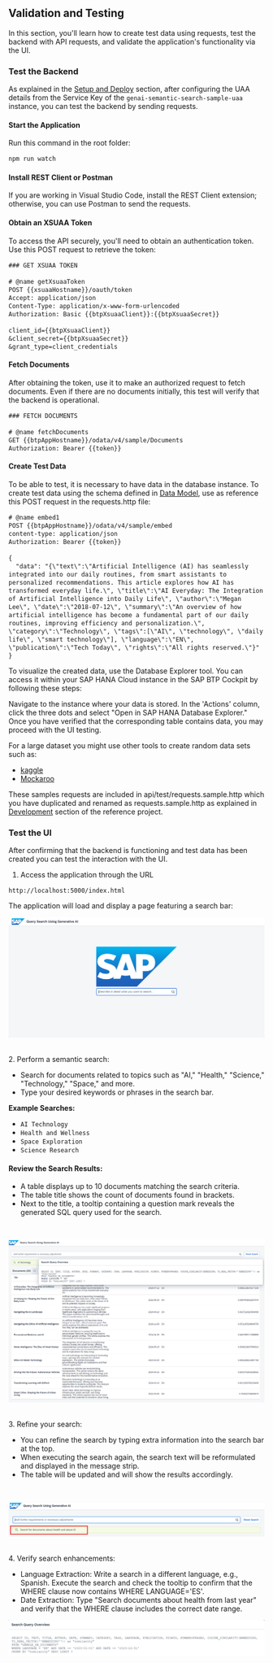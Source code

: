 ## Validation and Testing

In this section, you'll learn how to create test data using requests, test the backend with API requests, and validate the application's functionality via the UI.

### Test the Backend

As explained in the [Setup and Deploy](https://github.com/SAP-samples/btp-cap-genai-semantic-search/blob/main/docs/tutorial/2-Setup%20and%20Deploy.md) section, after configuring the UAA details from the Service Key of the `genai-semantic-search-sample-uaa` instance, you can test the backend by sending requests.

#### Start the Application

Run this command in the root folder:

```bash
npm run watch
```

#### Install REST Client or Postman

If you are working in Visual Studio Code, install the REST Client extension; otherwise, you can use Postman to send the requests.

#### Obtain an XSUAA Token

To access the API securely, you'll need to obtain an authentication token. Use this POST request to retrieve the token:

```
### GET XSUAA TOKEN

# @name getXsuaaToken
POST {{xsuaaHostname}}/oauth/token
Accept: application/json
Content-Type: application/x-www-form-urlencoded
Authorization: Basic {{btpXsuaaClient}}:{{btpXsuaaSecret}}

client_id={{btpXsuaaClient}}
&client_secret={{btpXsuaaSecret}}
&grant_type=client_credentials
````
#### Fetch Documents

After obtaining the token, use it to make an authorized request to fetch documents. Even if there are no documents initially, this test will verify that the backend is operational.

```
### FETCH DOCUMENTS

# @name fetchDocuments
GET {{btpAppHostname}}/odata/v4/sample/Documents
Authorization: Bearer {{token}}
```

#### Create Test Data

To be able to test, it is necessary to have data in the database instance. To create test data using the schema defined in [Data Model](https://github.com/SAP-samples/btp-cap-genai-semantic-search/blob/main/docs/tutorial/3-Data%20Model.md), use as reference this POST request in the requests.http file:

```
# @name embed1
POST {{btpAppHostname}}/odata/v4/sample/embed
content-type: application/json
Authorization: Bearer {{token}}

{
  "data": "{\"text\":\"Artificial Intelligence (AI) has seamlessly integrated into our daily routines, from smart assistants to personalized recommendations. This article explores how AI has transformed everyday life.\", \"title\":\"AI Everyday: The Integration of Artificial Intelligence into Daily Life\", \"author\":\"Megan Lee\", \"date\":\"2018-07-12\", \"summary\":\"An overview of how artificial intelligence has become a fundamental part of our daily routines, improving efficiency and personalization.\", \"category\":\"Technology\", \"tags\":[\"AI\", \"technology\", \"daily life\", \"smart technology\"], \"language\":\"EN\", \"publication\":\"Tech Today\", \"rights\":\"All rights reserved.\"}"
}
```
To visualize the created data, use the Database Explorer tool. You can access it within your SAP HANA Cloud instance in the SAP BTP Cockpit by following these steps:

Navigate to the instance where your data is stored.
In the 'Actions' column, click the three dots and select "Open in SAP HANA Database Explorer."
Once you have verified that the corresponding table contains data, you may proceed with the UI testing.

For a large dataset you might use other tools to create random data sets such as:

- [kaggle](https://www.kaggle.com/)
- [Mockaroo](https://www.mockaroo.com/)

These samples requests are included in api/test/requests.sample.http which you have duplicated and renamed as requests.sample.http as explained in [Development](https://github.com/SAP-samples/btp-cap-genai-rag/tree/cap-genaihub-vectorengine-sample#Development) section of the reference project.



### Test the UI

After confirming that the backend is functioning and test data has been created you can test the interaction with the UI.

1. Access the application through the URL

```url
http://localhost:5000/index.html
```
The application will load and display a page featuring a search bar:
<br>

![Initial Page](https://github.com/SAP-samples/btp-cap-genai-semantic-search/blob/main/docs/semantic_search_initial_page.png "Initial Page")

</br>
2. Perform a semantic search:

- Search for documents related to topics such as "AI," "Health," "Science," "Technology," "Space," and more.
- Type your desired keywords or phrases in the search bar.

**Example Searches:**
- `AI Technology`
- `Health and Wellness`
- `Space Exploration`
- `Science Research`

#### Review the Search Results:

- A table displays up to 10 documents matching the search criteria.
- The table title shows the count of documents found in brackets.
- Next to the title, a tooltip containing a question mark reveals the generated SQL query used for the search.

<br>

![Search Results](https://github.com/SAP-samples/btp-cap-genai-semantic-search/blob/main/docs/search_results_ui.png "Search Results Overview")

</br>
3. Refine your search:
   
- You can refine the search by typing extra information into the search bar at the top.
- When executing the search again, the search text will be reformulated and displayed in the message strip.
- The table will be updated and will show the results accordingly.

<br>

![Message Strip](https://github.com/SAP-samples/btp-cap-genai-semantic-search/blob/main/docs/reformulation_search_msg_strip.png "Reformulated Text")

</br>
4. Verify search enhancements:
   
- Language Extraction: Write a search in a different language, e.g., Spanish. Execute the search and check the tooltip to confirm that the WHERE clause now contains WHERE LANGUAGE='ES'.
- Date Extraction: Type "Search documents about health from last year" and verify that the WHERE clause includes the correct date range.

![Sql Query](https://github.com/SAP-samples/btp-cap-genai-semantic-search/blob/main/docs/search_query_overview.png "Search Query Overview")

